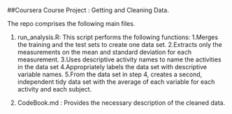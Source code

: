 ##Coursera Course Project : Getting and Cleaning Data.

The repo comprises the following main files.

1. run_analysis.R: This script performs the following functions:
  1.Merges the training and the test sets to create one data set.
  2.Extracts only the measurements on the mean and standard deviation for each measurement. 
  3.Uses descriptive activity names to name the activities in the data set
  4.Appropriately labels the data set with descriptive variable names. 
  5.From the data set in step 4, creates a second, independent tidy data set with the average of each variable for each activity and each subject.

2. CodeBook.md : Provides the necessary description of the cleaned data.


